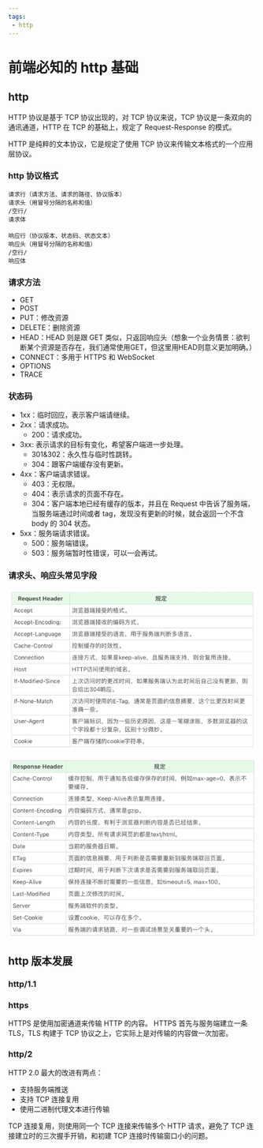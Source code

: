 ```yaml
---
tags:
 - http
---
```


# 前端必知的 http 基础

## http

HTTP 协议是基于 TCP 协议出现的，对 TCP 协议来说，TCP 协议是一条双向的通讯通道，HTTP 在 TCP 的基础上，规定了 Request-Response 的模式。

HTTP 是纯粹的文本协议，它是规定了使用 TCP 协议来传输文本格式的一个应用层协议。

### http 协议格式

```text
请求行（请求方法、请求的路径、协议版本）
请求头（用冒号分隔的名称和值）
/空行/
请求体

响应行（协议版本、状态码、状态文本）
响应头（用冒号分隔的名称和值）
/空行/
响应体
```

### 请求方法

- GET
- POST
- PUT：修改资源
- DELETE：删除资源
- HEAD：HEAD 则是跟 GET 类似，只返回响应头（想象一个业务情景：欲判断某个资源是否存在，我们通常使用GET，但这里用HEAD则意义更加明确。）
- CONNECT：多用于 HTTPS 和 WebSocket
- OPTIONS
- TRACE

### 状态码

- 1xx：临时回应，表示客户端请继续。
- 2xx：请求成功。
  - 200：请求成功。
- 3xx: 表示请求的目标有变化，希望客户端进一步处理。
  - 301&302：永久性与临时性跳转。
  - 304：跟客户端缓存没有更新。
- 4xx：客户端请求错误。
  - 403：无权限。
  - 404：表示请求的页面不存在。
  - 304：客户端本地已经有缓存的版本，并且在 Request 中告诉了服务端，当服务端通过时间或者 tag，发现没有更新的时候，就会返回一个不含 body 的 304 状态。
- 5xx：服务端请求错误。
  - 500：服务端错误。
  - 503：服务端暂时性错误，可以一会再试。

### 请求头、响应头常见字段

![picture 1](./images/dd11ef231b3da0c30d3d9a8d9356949d6e62db0a91e43814382abce59c4de6af.png)  

![picture 2](./images/49a18b9426fce1bb4be130fdbdef3e32c0306a8a2318bf8fe919c4e0779c610e.png)  

## http 版本发展

### http/1.1

### https

HTTPS 是使用加密通道来传输 HTTP 的内容。
HTTPS 首先与服务端建立一条 TLS，TLS 构建于 TCP 协议之上，它实际上是对传输的内容做一次加密。

### http/2

HTTP 2.0 最大的改进有两点：
- 支持服务端推送
- 支持 TCP 连接复用
- 使用二进制代理文本进行传输
  
TCP 连接复用，则使用同一个 TCP 连接来传输多个 HTTP 请求，避免了 TCP 连接建立时的三次握手开销，和初建 TCP 连接时传输窗口小的问题。
